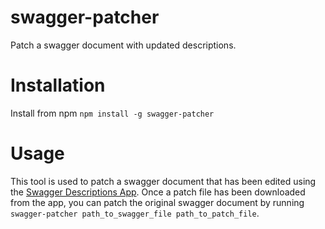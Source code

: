 # swagger-patcher
Patch a swagger document with updated descriptions.

# Installation
Install from npm
`npm install -g swagger-patcher`

# Usage
This tool is used to patch a swagger document that has been edited using the
[Swagger Descriptions App](https://github.com/byu-oit/swagger-descriptions). Once a patch file has
been downloaded from the app, you can patch the original swagger document by running
`swagger-patcher path_to_swagger_file path_to_patch_file`.
